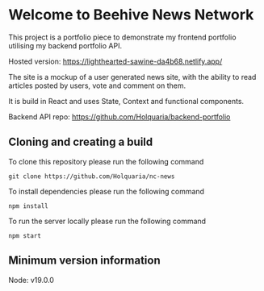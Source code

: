 # Welcome to Beehive News Network

This project is a portfolio piece to demonstrate my frontend portfolio utilising my backend portfolio API.

Hosted version: https://lighthearted-sawine-da4b68.netlify.app/

The site is a mockup of a user generated news site, with the ability to read articles posted by users, vote and comment on them.

It is build in React and uses State, Context and functional components.

Backend API repo: https://github.com/Holquaria/backend-portfolio

## Cloning and creating a build

To clone this repository please run the following command

```
git clone https://github.com/Holquaria/nc-news
```

To install dependencies please run the following command

```
npm install
```

To run the server locally please run the following command

```
npm start
```

## Minimum version information

Node: v19.0.0

